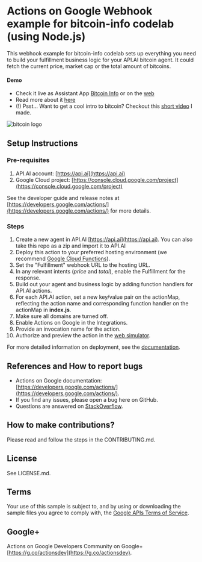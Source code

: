 # Actions on Google Webhook example for bitcoin-info codelab (using Node.js)

This webhook example for bitcoin-info codelab sets up everything you need to build your fulfillment
business logic for your API.AI bitcoin agent. 
It could fetch the current price, market cap or the total amount of bitcoins. 

#### Demo
* Check it live as Assistant App [Bitcoin Info](https://assistant.google.com/services/a/id/66888e9b751b325a/) or on the [web](https://ido-green.appspot.com/bots.html)
* Read more about it [here](https://greenido.wordpress.com/2017/06/14/a-bitcoiner-info-action/)
* (!) Psst... Want to get a cool intro to bitcoin? Checkout this [short video](https://www.youtube.com/watch?v=TN7cmfoH06w) I made.

![bitcoin logo](https://greenido.files.wordpress.com/2015/07/screenshot-2015-07-13-11-45-37.png?w=307&h=289)

## Setup Instructions

### Pre-requisites
 1. API.AI account: [https://api.ai](https://api.ai)
 2. Google Cloud project: [https://console.cloud.google.com/project](https://console.cloud.google.com/project)

See the developer guide and release notes at [https://developers.google.com/actions/](https://developers.google.com/actions/) for more details.

### Steps
1. Create a new agent in API.AI [https://api.ai](https://api.ai). You can also take this repo as a zip and import it to API.AI
2. Deploy this action to your preferred hosting environment
 (we recommend [Google Cloud Functions](https://cloud.google.com/functions/docs/tutorials/http)).
3. Set the "Fulfillment" webhook URL to the hosting URL.
4. In any relevant intents (*price* and *total*), enable the Fulfillment for the response.
5. Build out your agent and business logic by adding function handlers for API.AI actions.
6. For each API.AI action, set a new key/value pair on the actionMap, reflecting
 the action name and corresponding function handler on the actionMap in **index.js**.
1. Make sure all domains are turned off.
1. Enable Actions on Google in the Integrations.
1. Provide an invocation name for the action.
1. Authorize and preview the action in the [web simulator](https://developers.google.com/actions/tools/web-simulator).

For more detailed information on deployment, see the [documentation](https://developers.google.com/actions/samples/).

## References and How to report bugs
* Actions on Google documentation: [https://developers.google.com/actions/](https://developers.google.com/actions/).
* If you find any issues, please open a bug here on GitHub.
* Questions are answered on [StackOverflow](https://stackoverflow.com/questions/tagged/actions-on-google).

## How to make contributions?
Please read and follow the steps in the CONTRIBUTING.md.

## License
See LICENSE.md.

## Terms
Your use of this sample is subject to, and by using or downloading the sample files you agree to comply with, the [Google APIs Terms of Service](https://developers.google.com/terms/).

## Google+
Actions on Google Developers Community on Google+ [https://g.co/actionsdev](https://g.co/actionsdev).

